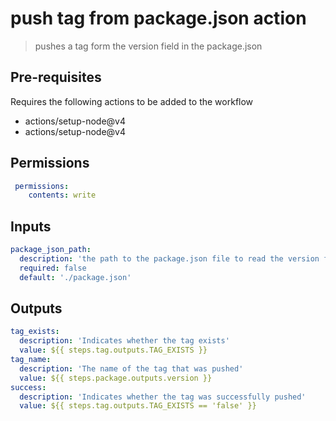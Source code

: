 # push tag from package.json action
> pushes a tag form the version field in the package.json

## Pre-requisites
Requires the following actions to be added to the workflow
- actions/setup-node@v4
- actions/setup-node@v4

## Permissions
```yml
 permissions:
    contents: write
```

## Inputs
```yml
package_json_path:
  description: 'the path to the package.json file to read the version from'
  required: false
  default: './package.json'
```

## Outputs
```yml
tag_exists:
  description: 'Indicates whether the tag exists'
  value: ${{ steps.tag.outputs.TAG_EXISTS }}
tag_name:
  description: 'The name of the tag that was pushed'
  value: ${{ steps.package.outputs.version }}
success:
  description: 'Indicates whether the tag was successfully pushed'
  value: ${{ steps.tag.outputs.TAG_EXISTS == 'false' }}
```